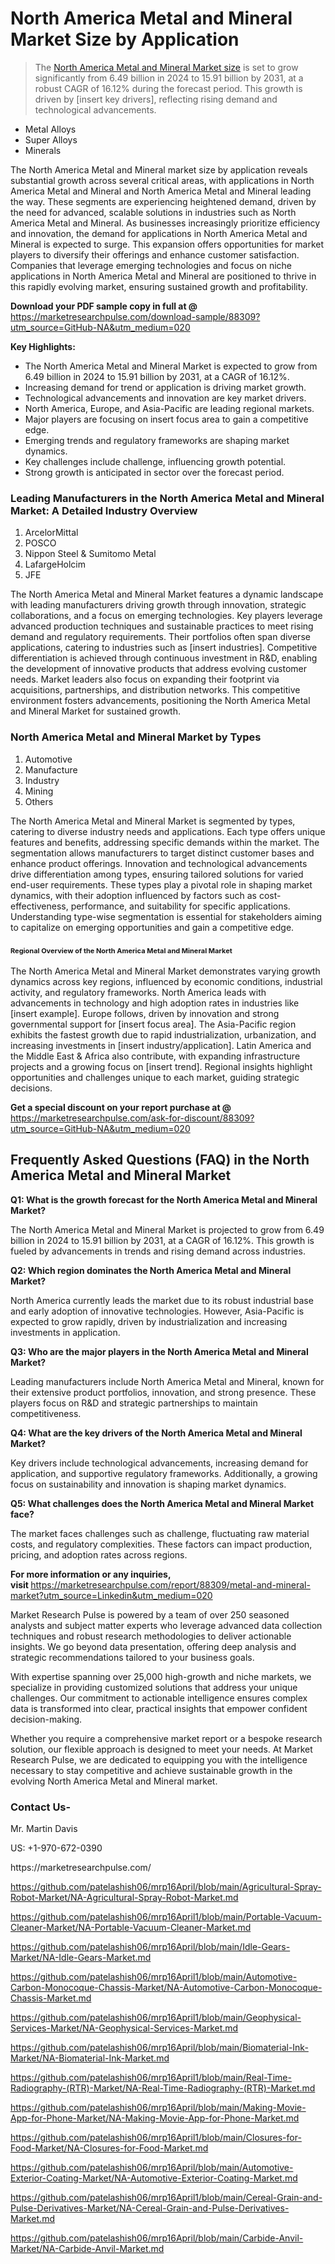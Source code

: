 <h1>North America Metal and Mineral Market&nbsp;Size by Application</h1><blockquote><p>The <a href="https://marketresearchpulse.com/download-sample/88309?utm_source=GitHub-NA&amp;utm_medium=020">North America Metal and Mineral Market size</a> is set to grow significantly from 6.49 billion in 2024 to 15.91 billion by 2031, at a robust CAGR of 16.12% during the forecast period. This growth is driven by [insert key drivers], reflecting rising demand and technological advancements.</p></blockquote><ul><li>Metal Alloys <li> Super Alloys <li> Minerals</li></ul><p>The North America Metal and Mineral market size by application reveals substantial growth across several critical areas, with applications in North America Metal and Mineral and North America Metal and Mineral leading the way. These segments are experiencing heightened demand, driven by the need for advanced, scalable solutions in industries such as North America Metal and Mineral. As businesses increasingly prioritize efficiency and innovation, the demand for applications in North America Metal and Mineral is expected to surge. This expansion offers opportunities for market players to diversify their offerings and enhance customer satisfaction. Companies that leverage emerging technologies and focus on niche applications in North America Metal and Mineral are positioned to thrive in this rapidly evolving market, ensuring sustained growth and profitability.</p><p><strong>Download your PDF sample copy in full at @ </strong><a href="https://marketresearchpulse.com/download-sample/88309?utm_source=GitHub-NA&amp;utm_medium=020">https://marketresearchpulse.com/download-sample/88309?utm_source=GitHub-NA&amp;utm_medium=020</a></p><p><strong>Key Highlights: </strong></p><ul><li>The North America Metal and Mineral Market is expected to grow from 6.49 billion in 2024 to 15.91 billion by 2031, at a CAGR of 16.12%.</li><li>Increasing demand for trend or application is driving market growth.</li><li>Technological advancements and innovation are key market drivers.</li><li>North America, Europe, and Asia-Pacific are leading regional markets.</li><li>Major players are focusing on insert focus area to gain a competitive edge.</li><li>Emerging trends and regulatory frameworks are shaping market dynamics.</li><li>Key challenges include challenge, influencing growth potential.</li><li>Strong growth is anticipated in sector over the forecast period.</li></ul><h3>Leading Manufacturers in the North America Metal and Mineral Market: A Detailed Industry Overview</h3><ol><li>ArcelorMittal</li><li>POSCO</li><li>Nippon Steel & Sumitomo Metal</li><li>LafargeHolcim</li><li>JFE</li></ol><div class="flex max-w-full flex-col flex-grow"><div class="min-h-8 text-message flex w-full flex-col items-end gap-2 whitespace-normal break-words [.text-message+&amp;]:mt-5" dir="auto" data-message-author-role="assistant" data-message-id="fd8432e4-4910-450d-b182-61b7bfb0a01f" data-message-model-slug="gpt-4o"><div class="flex w-full flex-col gap-1 empty:hidden first:pt-[3px]"><div class="markdown prose w-full break-words dark:prose-invert light"><p>The North America Metal and Mineral Market features a dynamic landscape with leading manufacturers driving growth through innovation, strategic collaborations, and a focus on emerging technologies. Key players leverage advanced production techniques and sustainable practices to meet rising demand and regulatory requirements. Their portfolios often span diverse applications, catering to industries such as [insert industries]. Competitive differentiation is achieved through continuous investment in R&amp;D, enabling the development of innovative products that address evolving customer needs. Market leaders also focus on expanding their footprint via acquisitions, partnerships, and distribution networks. This competitive environment fosters advancements, positioning the North America Metal and Mineral Market for sustained growth.</p></div></div></div></div><h3>North America Metal and Mineral Market by Types</h3><ol><li>Automotive <li> Manufacture <li> Industry <li> Mining <li> Others</li></ol><div class="flex max-w-full flex-col flex-grow"><div class="min-h-8 text-message flex w-full flex-col items-end gap-2 whitespace-normal break-words [.text-message+&amp;]:mt-5" dir="auto" data-message-author-role="assistant" data-message-id="084470be-0bb7-4664-bddf-5156b4f41249" data-message-model-slug="gpt-4o-mini"><div class="flex w-full flex-col gap-1 empty:hidden first:pt-[3px]"><div class="markdown prose w-full break-words dark:prose-invert light"><p>The North America Metal and Mineral Market is segmented by types, catering to diverse industry needs and applications. Each type offers unique features and benefits, addressing specific demands within the market. The segmentation allows manufacturers to target distinct customer bases and enhance product offerings. Innovation and technological advancements drive differentiation among types, ensuring tailored solutions for varied end-user requirements. These types play a pivotal role in shaping market dynamics, with their adoption influenced by factors such as cost-effectiveness, performance, and suitability for specific applications. Understanding type-wise segmentation is essential for stakeholders aiming to capitalize on emerging opportunities and gain a competitive edge.</p></div></div></div></div><h3><span style="font-size: 11px;">Regional Overview of the North America Metal and Mineral Market</span></h3><div class="flex max-w-full flex-col flex-grow"><div class="min-h-8 text-message flex w-full flex-col items-end gap-2 whitespace-normal break-words [.text-message+&amp;]:mt-5" dir="auto" data-message-author-role="assistant" data-message-id="e9038762-ce64-4e30-91c9-9bd413514231" data-message-model-slug="gpt-4o-mini"><div class="flex w-full flex-col gap-1 empty:hidden first:pt-[3px]"><div class="markdown prose w-full break-words dark:prose-invert light"><p>The North America Metal and Mineral Market demonstrates varying growth dynamics across key regions, influenced by economic conditions, industrial activity, and regulatory frameworks. North America leads with advancements in technology and high adoption rates in industries like [insert example]. Europe follows, driven by innovation and strong governmental support for [insert focus area]. The Asia-Pacific region exhibits the fastest growth due to rapid industrialization, urbanization, and increasing investments in [insert industry/application]. Latin America and the Middle East &amp; Africa also contribute, with expanding infrastructure projects and a growing focus on [insert trend]. Regional insights highlight opportunities and challenges unique to each market, guiding strategic decisions.</p></div></div></div></div><p><strong>Get a special discount on your report purchase at @ </strong><a href="https://marketresearchpulse.com/ask-for-discount/88309?utm_source=GitHub-NA&amp;utm_medium=020">https://marketresearchpulse.com/ask-for-discount/88309?utm_source=GitHub-NA&amp;utm_medium=020</a></p><h2>Frequently Asked Questions (FAQ) in the North America Metal and Mineral Market</h2><p><strong>Q1: What is the growth forecast for the North America Metal and Mineral Market?</strong></p><p>The North America Metal and Mineral Market is projected to grow from 6.49 billion in 2024 to 15.91 billion by 2031, at a CAGR of 16.12%. This growth is fueled by advancements in trends and rising demand across industries.</p><p><strong>Q2: Which region dominates the North America Metal and Mineral Market?</strong></p><p>North America currently leads the market due to its robust industrial base and early adoption of innovative technologies. However, Asia-Pacific is expected to grow rapidly, driven by industrialization and increasing investments in application.</p><p><strong>Q3: Who are the major players in the North America Metal and Mineral Market?</strong></p><p>Leading manufacturers include North America Metal and Mineral, known for their extensive product portfolios, innovation, and strong presence. These players focus on R&amp;D and strategic partnerships to maintain competitiveness.</p><p><strong>Q4: What are the key drivers of the North America Metal and Mineral Market?</strong></p><p>Key drivers include technological advancements, increasing demand for application, and supportive regulatory frameworks. Additionally, a growing focus on sustainability and innovation is shaping market dynamics.</p><p><strong>Q5: What challenges does the North America Metal and Mineral Market face?</strong></p><p>The market faces challenges such as challenge, fluctuating raw material costs, and regulatory complexities. These factors can impact production, pricing, and adoption rates across regions.</p><p><strong>For more information or any inquiries, visit&nbsp;</strong><a href="https://marketresearchpulse.com/report/88309/metal-and-mineral-market?utm_source=Linkedin&utm_medium=020">https://marketresearchpulse.com/report/88309/metal-and-mineral-market?utm_source=Linkedin&utm_medium=020</a></p><p>Market Research Pulse is powered by a team of over 250 seasoned analysts and subject matter experts who leverage advanced data collection techniques and robust research methodologies to deliver actionable insights. We go beyond data presentation, offering deep analysis and strategic recommendations tailored to your business goals.</p><p>With expertise spanning over 25,000 high-growth and niche markets, we specialize in providing customized solutions that address your unique challenges. Our commitment to actionable intelligence ensures complex data is transformed into clear, practical insights that empower confident decision-making.</p><p>Whether you require a comprehensive market report or a bespoke research solution, our flexible approach is designed to meet your needs. At Market Research Pulse, we are dedicated to equipping you with the intelligence necessary to stay competitive and achieve sustainable growth in the evolving North America Metal and Mineral market.</p><h3><strong>Contact Us-</strong></h3><p>Mr. Martin Davis</p><p>US: +1-970-672-0390</p><p>https://marketresearchpulse.com/</p><p><a href="https://github.com/patelashish06/mrp16April/blob/main/Agricultural-Spray-Robot-Market/NA-Agricultural-Spray-Robot-Market.md">https://github.com/patelashish06/mrp16April/blob/main/Agricultural-Spray-Robot-Market/NA-Agricultural-Spray-Robot-Market.md</a></p><p><a href="https://github.com/patelashish06/mrp16April1/blob/main/Portable-Vacuum-Cleaner-Market/NA-Portable-Vacuum-Cleaner-Market.md">https://github.com/patelashish06/mrp16April1/blob/main/Portable-Vacuum-Cleaner-Market/NA-Portable-Vacuum-Cleaner-Market.md</a></p><p><a href="https://github.com/patelashish06/mrp16April/blob/main/Idle-Gears-Market/NA-Idle-Gears-Market.md">https://github.com/patelashish06/mrp16April/blob/main/Idle-Gears-Market/NA-Idle-Gears-Market.md</a></p><p><a href="https://github.com/patelashish06/mrp16April1/blob/main/Automotive-Carbon-Monocoque-Chassis-Market/NA-Automotive-Carbon-Monocoque-Chassis-Market.md">https://github.com/patelashish06/mrp16April1/blob/main/Automotive-Carbon-Monocoque-Chassis-Market/NA-Automotive-Carbon-Monocoque-Chassis-Market.md</a></p><p><a href="https://github.com/patelashish06/mrp16April1/blob/main/Geophysical-Services-Market/NA-Geophysical-Services-Market.md">https://github.com/patelashish06/mrp16April1/blob/main/Geophysical-Services-Market/NA-Geophysical-Services-Market.md</a></p><p><a href="https://github.com/patelashish06/mrp16April/blob/main/Biomaterial-Ink-Market/NA-Biomaterial-Ink-Market.md">https://github.com/patelashish06/mrp16April/blob/main/Biomaterial-Ink-Market/NA-Biomaterial-Ink-Market.md</a></p><p><a href="https://github.com/patelashish06/mrp16April1/blob/main/Real-Time-Radiography-(RTR)-Market/NA-Real-Time-Radiography-(RTR)-Market.md">https://github.com/patelashish06/mrp16April1/blob/main/Real-Time-Radiography-(RTR)-Market/NA-Real-Time-Radiography-(RTR)-Market.md</a></p><p><a href="https://github.com/patelashish06/mrp16April/blob/main/Making-Movie-App-for-Phone-Market/NA-Making-Movie-App-for-Phone-Market.md">https://github.com/patelashish06/mrp16April/blob/main/Making-Movie-App-for-Phone-Market/NA-Making-Movie-App-for-Phone-Market.md</a></p><p><a href="https://github.com/patelashish06/mrp16April1/blob/main/Closures-for-Food-Market/NA-Closures-for-Food-Market.md">https://github.com/patelashish06/mrp16April1/blob/main/Closures-for-Food-Market/NA-Closures-for-Food-Market.md</a></p><p><a href="https://github.com/patelashish06/mrp16April/blob/main/Automotive-Exterior-Coating-Market/NA-Automotive-Exterior-Coating-Market.md">https://github.com/patelashish06/mrp16April/blob/main/Automotive-Exterior-Coating-Market/NA-Automotive-Exterior-Coating-Market.md</a></p><p><a href="https://github.com/patelashish06/mrp16April1/blob/main/Cereal-Grain-and-Pulse-Derivatives-Market/NA-Cereal-Grain-and-Pulse-Derivatives-Market.md">https://github.com/patelashish06/mrp16April1/blob/main/Cereal-Grain-and-Pulse-Derivatives-Market/NA-Cereal-Grain-and-Pulse-Derivatives-Market.md</a></p><p><a href="https://github.com/patelashish06/mrp16April/blob/main/Carbide-Anvil-Market/NA-Carbide-Anvil-Market.md">https://github.com/patelashish06/mrp16April/blob/main/Carbide-Anvil-Market/NA-Carbide-Anvil-Market.md</a></p>